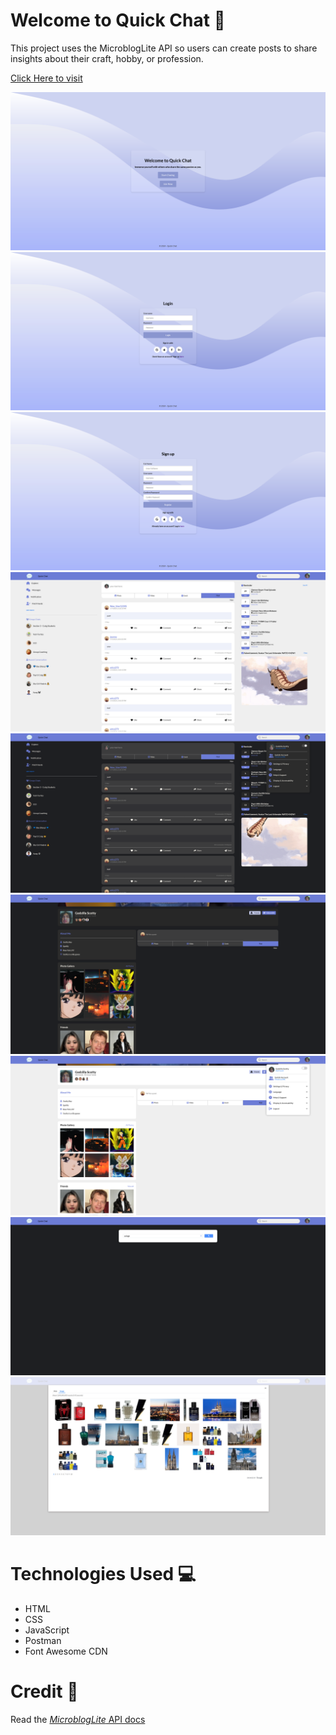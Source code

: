 # Welcome to Quick Chat 💬

This project uses the MicroblogLite API so users can create posts to share insights about their craft, hobby, or profession.

[Click Here to visit](https://quickchatblog.netlify.app/)

<img src="images/preview1.png">
<img src="images/preview2.png">
<img src="images/preview3.png">
<img src="images/preview4.png">
<img src="images/preview4.2.png">
<img src="images/preview5.png">
<img src="images/preview5.2.png">
<img src="images/preview6.png">
<img src="images/preview6.2.png">

# Technologies Used 💻

- HTML
- CSS
- JavaScript
- Postman
- Font Awesome CDN

# Credit 📜

Read the [_MicroblogLite_ API docs](http://microbloglite.us-east-2.elasticbeanstalk.com/)